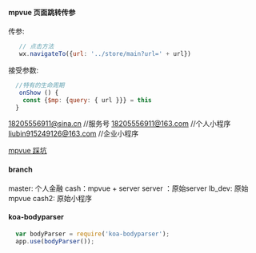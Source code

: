 #### mpvue 页面跳转传参
传参:
```js
   // 点击方法
   wx.navigateTo({url: '../store/main?url=' + url})
```
接受参数:
```js
  //特有的生命周期
   onShow () {
    const {$mp: {query: { url }}} = this
  }
```
18205556911@sina.cn //服务号
18205556911@163.com //个人小程序
liubin915249126@163.com //企业小程序

[mpvue 踩坑](http://www.bslxx.com/m/view.php?aid=1824)

#### branch
master: 个人金融
cash：mpvue + server
server ：原始server
lb_dev: 原始mpvue
cash2: 原始小程序

#### koa-bodyparser
```js
  var bodyParser = require('koa-bodyparser');
  app.use(bodyParser());
```
####
